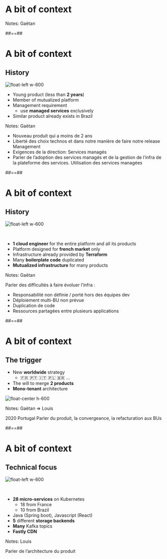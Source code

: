 <!-- .slide: data-background="./assets/images/patrick-fore-74TufExdP3Y-unsplash.jpg" class="transition" -->

# A bit of context

Notes: Gaëtan

##==##

# A bit of context
## History

![float-left w-600](./assets/images/books.jpg)

- Young product (less than **2 years**)
- Member of mutualized platform
- Management requirement
  - use **managed services** exclusively
- Similar product already exists in Brazil

Notes: Gaëtan
- Nouveau produit qui a moins de 2 ans 
- Liberté des choix technos et dans notre manière de faire notre release Management
- Exigences de la direction: Services managés 
- Parler de l’adoption des services managés et de la gestion de l’infra de la plateforme des services. Utilisation des services managées

##==##

# A bit of context
## History

![float-left w-600](./assets/images/clark-young-fQxMGkYXqFU-unsplash.jpg)

<br/>

- **1 cloud engineer** for the entire platform and all 
its products
- Platform designed for **french market** only
- Infrastructure already provided by **Terraform**
- Many **boilerplate code** duplicated
- **Mutualized infrastructure** for many products


Notes: 
Gaëtan

Parler des difficultés à faire évoluer l’infra :
- Responsabilité non définie / porté hors des équipes dev
- Déploiement multi-BU non prévue
- Duplication de code
- Ressources partagées entre plusieurs applications

##==##

# A bit of context
## The trigger

- New **worldwide** strategy 
  - 🇫🇷 🇵🇹 🇮🇹 🇵🇱 🇧🇷 ...
- The will to merge **2 products**
- **Mono-tenant** architecture

![float-center h-600](./assets/images/fusion.jpg)

Notes: Gaëtan => Louis

2020 Portugal
Parler du produit, la convergeance, la refacturation aux BUs

##==##

# A bit of context
## Technical focus

![float-left w-600](./assets/images/storage.png)

<br/>

- **28 micro-services** on Kubernetes
  - 18 from France
  - 10 from Brazil
- Java (Spring boot), Javascript (React)
- **5** different **storage backends**
- **Many** Kafka topics
- **Fastly CDN**



Notes: Louis

Parler de l’architecture du produit
